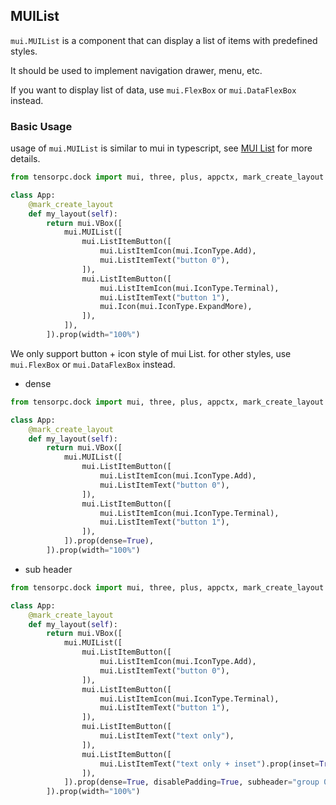 ## MUIList 

```mui.MUIList``` is a component that can display a list of items with predefined styles.

It should be used to implement navigation drawer, menu, etc.

If you want to display list of data, use ```mui.FlexBox``` or ```mui.DataFlexBox``` instead. 

### Basic Usage

usage of ```mui.MUIList``` is similar to mui in typescript, see [MUI List](https://mui.com/material-ui/react-list/) for more details.


```Python
from tensorpc.dock import mui, three, plus, appctx, mark_create_layout

class App:
    @mark_create_layout
    def my_layout(self):
        return mui.VBox([
            mui.MUIList([
                mui.ListItemButton([
                    mui.ListItemIcon(mui.IconType.Add),
                    mui.ListItemText("button 0"),
                ]),
                mui.ListItemButton([
                    mui.ListItemIcon(mui.IconType.Terminal),
                    mui.ListItemText("button 1"),
                    mui.Icon(mui.IconType.ExpandMore),
                ]),
            ]),
        ]).prop(width="100%")

```

We only support button + icon style of mui List. for other styles, use ```mui.FlexBox``` or ```mui.DataFlexBox``` instead.

* dense 

```Python
from tensorpc.dock import mui, three, plus, appctx, mark_create_layout

class App:
    @mark_create_layout
    def my_layout(self):
        return mui.VBox([
            mui.MUIList([
                mui.ListItemButton([
                    mui.ListItemIcon(mui.IconType.Add),
                    mui.ListItemText("button 0"),
                ]),
                mui.ListItemButton([
                    mui.ListItemIcon(mui.IconType.Terminal),
                    mui.ListItemText("button 1"),
                ]),
            ]).prop(dense=True),
        ]).prop(width="100%")

```

* sub header 

```Python
from tensorpc.dock import mui, three, plus, appctx, mark_create_layout

class App:
    @mark_create_layout
    def my_layout(self):
        return mui.VBox([
            mui.MUIList([
                mui.ListItemButton([
                    mui.ListItemIcon(mui.IconType.Add),
                    mui.ListItemText("button 0"),
                ]),
                mui.ListItemButton([
                    mui.ListItemIcon(mui.IconType.Terminal),
                    mui.ListItemText("button 1"),
                ]),
                mui.ListItemButton([
                    mui.ListItemText("text only"),
                ]),
                mui.ListItemButton([
                    mui.ListItemText("text only + inset").prop(inset=True),
                ]),
            ]).prop(dense=True, disablePadding=True, subheader="group 0"),
        ]).prop(width="100%")

```
